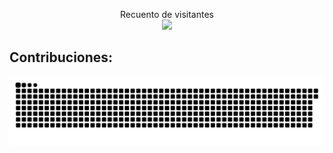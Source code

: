 <p align="center"> 
  Recuento de visitantes<br>
  <img src="https://profile-counter.glitch.me/Walter11S/count.svg" />
</p>

## Contribuciones:
<a href="#"><img src="github-contribution.svg"></a>
